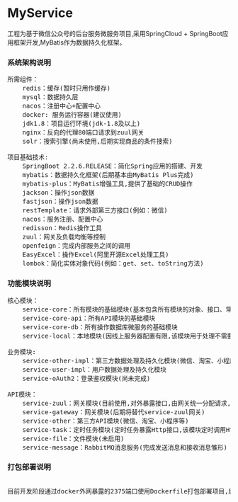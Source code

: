 # MyService
工程为基于微信公众号的后台服务微服务项目,采用SpringCloud + SpringBoot应用框架开发,MyBatis作为数据持久化框架。

### 系统架构说明
<pre>
所需组件：
    redis：缓存(暂时只用作缓存)
    mysql：数据持久层
    nacos：注册中心+配置中心
    docker: 服务运行容器(建议使用)
    jdk1.8：项目运行环境(jdk-1.8及以上)
    nginx：反向的代理80端口请求到zuul网关
    solr：搜索引擎(尚未使用,后期实现商品的条件搜索)

项目基础技术:
    SpringBoot 2.2.6.RELEASE：简化Spring应用的搭建、开发
    mybatis：数据持久化框架(后期基本由MyBatis Plus完成)
    mybatis-plus：MyBatis增强工具,提供了基础的CRUD操作
    jackson：操作json数据
    fastjson：操作json数据
    restTemplate：请求外部第三方接口(例如：微信)
    nacos：服务注册、配置中心
    redisson：Redis操作工具
    zuul：网关及负载均衡等控制
    openfeign：完成内部服务之间的调用
    EasyExcel：操作Excel(阿里开源Excel处理工具)
    lombok：简化实体对象代码(例如：get、set、toString方法)
</pre>

### 功能模块说明
<pre>
核心模块：
    service-core：所有模块的基础模块(基本包含所有模块的对象、接口、常量等)
    service-core-api：所有API模块的基础模块
    service-core-db：所有操作数据库微服务的基础模块
    service-local：本地模块(因线上服务器配置有限,该模块用于处理不需要线上,服务器性能消耗巨大的功能,占用8888端口)
    
业务模块:
    service-other-impl：第三方数据处理及持久化模块(微信、淘宝、小程序等)
    service-user-impl：用户数据处理及持久化模块
    service-oAuth2：登录鉴权模块(尚未完成)
    
API模块：
    service-zuul：网关模块(目前使用,对外暴露接口,由网关统一分配请求,占用端口8080)
    service-gateway：网关模块(后期将替代service-zuul网关)
    service-other：第三方API模块(微信、淘宝、小程序等)
    service-task：定时任务模块(定时任务暴露Http接口,该模块定时调用Http地址达到定时执行任务)
    service-file：文件模块(未启用)
    service-message：RabbitMQ消息服务(完成发送消息和接收消息雏形)
</pre>

### 打包部署说明

<pre>

目前开发阶段通过docker外网暴露的2375端口使用Dockerfile打包部署项目,后期可配置jenkins实现内部统一部署管理

</pre>
